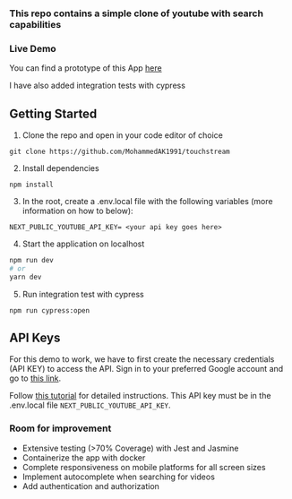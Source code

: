 ### This repo contains a simple clone of youtube with search capabilities

### Live Demo
You can find a prototype of this App [here](https://touchstream.vercel.app/)

I have also added integration tests with cypress

## Getting Started

1. Clone the repo and open in your code editor of choice

```
git clone https://github.com/MohammedAK1991/touchstream
```

2. Install dependencies

```
npm install
```
3. In the root, create a .env.local file with the following variables (more information on how to below):
```
NEXT_PUBLIC_YOUTUBE_API_KEY= <your api key goes here>
```
4. Start the application on localhost
```bash
npm run dev
# or
yarn dev
```
5. Run integration test with cypress
```
npm run cypress:open
```
## API Keys

For this demo to work, we have to first create the necessary credentials (API KEY) to access the API. Sign in to your preferred Google account and go to [this link](https://console.developers.google.com/apis/library/youtube.googleapis.com).

Follow [this tutorial](https://blog.hubspot.com/website/how-to-get-youtube-api-key) for detailed instructions.
This API key must be in the .env.local file `NEXT_PUBLIC_YOUTUBE_API_KEY`.

### Room for improvement
* Extensive testing (>70% Coverage) with Jest and Jasmine
* Containerize the app with docker
* Complete responsiveness on mobile platforms for all screen sizes
* Implement autocomplete when searching for videos
* Add authentication and authorization
